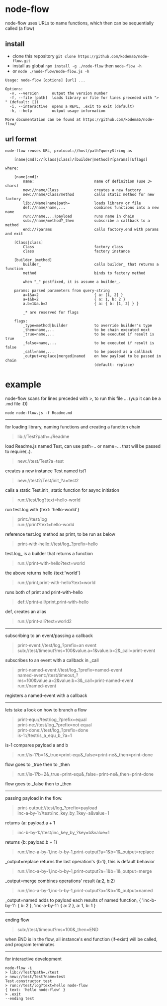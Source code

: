 # node-flow

node-flow uses URLs to name functions, which then can be sequentially called (a flow)

## install

* clone this repository ```git clone https://github.com/kodema5/node-flow.git```
* install as global ```npm install -g ./node-flow``` then ```node-flow -h```
* or ```node ./node-flow/node-flow.js -h```

```
Usage: node-flow [options] [url] ...

Options:
  -v, --version      output the version number
  -f, --file [path]  loads library or file for lines preceded with "> " (default: [])
  -i, --interactive  opens a REPL, .exit to exit (default)
  -h, --help         output usage information

More documentation can be found at https://github.com/kodema5/node-flow/
```

## url format

```
node-flow reuses URL, protocol://host/path?queryString as

    [name|cmd]://[Class|class]/[builder|method]?[params][&flags]

where:

    [name|cmd]:
        name:                           name of definition (use 3+ chars)
        new://name/Class                creates a new factory
        new://name/Class/method         calls static method for new factory
        lib://Name?name|path=           loads library or file
        def://name/name,...             combines functions into a new name
        run://name,...?payload          runs name in chain
        sub://name/method?_then         subscribe a callback to a method
        end://?params                   calls factory.end with params and exit

    [Class|class]
        Class                           factory class
        class                           factory instance

    [builder_|method]
        builder_                        calls builder_ that returns a function
        method                          binds to factory method

        when "_" postfixed, it is assume a builder_.

    params: parsed parameters from query-string
        a=1&a=2                         { a: [1, 2] }
        a=1&b=2                         { a: 1, b: 2 }
        a.b=1&a.b=2                     { a: { b: [1, 2] } }

        _* are reserved for flags

    flags:
        _type=method|builder            to override builder's type
        _then=name,...                  to be chain executed next
        _true=name,...                  to be executed if result is true
        _false=name,...                 to be executed if result is false
        _call=name,...                  to be passed as a callback
        _output=replace|merged|named    on how payload to be passed in chain
                                        (default: replace)
```

# example

node-flow scans for lines preceded with >, to run this file ... (yup it can be a .md file :D)

    node node-flow.js -f Readme.md

---

for loading library, naming functions and creating a function chain

> lib://Test?path=./Readme

load Readme.js named Test, can use path=.. or name=... that will be passed to require(..).

> new://test/Test?a=test

creates a new instance Test named tst1

> new://test2/Test/init_?a=test2

calls a static Test.init_ static function for async initiation

> run://test/log?text=hello-world

run test.log with {text: 'hello-world'}

> print://test/log
\
> run://print?text=hello-world

reference test.log method as print, to be run as below

> print-with-hello://test/log_?prefix=hello

test.log_ is a builder that returns a function

> run://print-with-hello?text=world

the above returns hello {text:'world'}

> run://print,print-with-hello?text=world

runs both of print and print-with-hello

> def://print-all/print,print-with-hello

def, creates an alias

> run://print-all?text=world2

---

subscribing to an event/passing a callback

> print-event://test/log_?prefix=an event
\
> sub://test/timeout?ms=100&value.a=1&value.b=2&_call=print-event

subscribes to an event with a callback in _call

> print-named-event://test/log_?prefix=named-event
\
> named-event://test/timeout_?ms=100&value.a=2&value.b=3&_call=print-named-event
\
> run://named-event

registers a named-event with a callback

---

lets take a look on how to branch a flow

>  print-equ://test/log_?prefix=equal
\
>  print-ne://test/log_?prefix=not equal
\
>  print-done://test/log_?prefix=done
\
> is-1://test/is_a_equ_b_?a=1

is-1 compares payload a and b

> run://is-1?b=1&_true=print-equ&_false=print-ne&_then=print-done

flow goes to _true then to _then

> run://is-1?b=2&_true=print-equ&_false=print-ne&_then=print-done

flow goes to _false then to _then

---

passing payload in the flow.

> print-output://test/log_?prefix=payload
\
> inc-a-by-1://test/inc_key_by_?key=a&value=1

returns {a: payload.a + 1

> inc-b-by-1://test/inc_key_by_?key=b&value=1

returns {b: payload.b + 1}

> run://inc-a-by-1,inc-b-by-1,print-output?a=1&b=1&_output=replace

_output=replace returns the last operation's {b:1}, this is default behavior

> run://inc-a-by-1,inc-b-by-1,print-output?a=1&b=1&_output=merge

_output=merge combines operations' result {a:2, b:2}

> run://inc-a-by-1,inc-b-by-1,print-output?a=1&b=1&_output=named

_output=named adds to payload each results of named function, { 'inc-b-by-1': { b: 2 }, 'inc-a-by-1': { a: 2 }, a: 1, b: 1 }

---

ending flow

> sub://test/timeout?ms=100&_then=END

when END is in the flow, all instance's end function (if-exist) will be called,
and program terminates

---

for interactive development

    node-flow -i
    > lib://Test?path=./test
    > new://test/Test?name=test
    Test.constructor test
    > run://test/log?text=hello node-flow
    { text: 'hello node-flow' }
    > .exit
    --ending test
